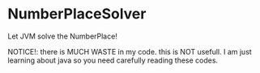 # NumberPlaceSolver
Let JVM solve the NumberPlace!

NOTICE!:
there is MUCH WASTE in my code.
this is NOT usefull.
I am just learning about java so you need carefully reading these codes.
